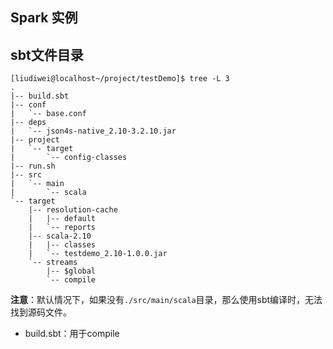 ## Spark 实例

## sbt文件目录

    [liudiwei@localhost~/project/testDemo]$ tree -L 3
    .
    |-- build.sbt
    |-- conf
    |   `-- base.conf
    |-- deps
    |   `-- json4s-native_2.10-3.2.10.jar
    |-- project
    |   `-- target
    |       `-- config-classes
    |-- run.sh
    |-- src
    |   `-- main
    |       `-- scala
    `-- target
        |-- resolution-cache
        |   |-- default
        |   `-- reports
        |-- scala-2.10
        |   |-- classes
        |   `-- testdemo_2.10-1.0.0.jar
        `-- streams
            |-- $global
            `-- compile

**注意**：默认情况下，如果没有`./src/main/scala`目录，那么使用sbt编译时，无法找到源码文件。

* build.sbt：用于compile


